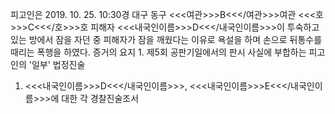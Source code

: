 피고인은 2019. 10. 25. 10:30경 대구 동구 <<<여관>>>B<<</여관>>>여관 <<<호>>>C<<</호>>>호 피해자 <<<내국인이름>>>D<<</내국인이름>>>이 투숙하고 있는 방에서 잠을 자던 중 피해자가 잠을 깨웠다는 이유로 욕설을 하며 손으로 뒤통수를 때리는 폭행을 하였다.
증거의 요지 1. 제5회 공판기일에서의 판시 사실에 부합하는 피고인의 '일부' 법정진술
1. <<<내국인이름>>>D<<</내국인이름>>>, <<<내국인이름>>>E<<</내국인이름>>>에 대한 각 경찰진술조서